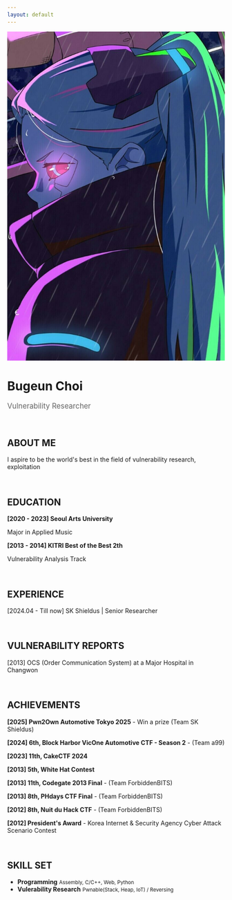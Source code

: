 ```yaml
---
layout: default
---
```


<img class="profile-picture" src="Rebekah.jpg">
<h1><b>Bugeun Choi</b></h1>
<p style="font-size: 1.2em; color: #666;" data-ke-size="size16">
Vulnerability Researcher
</p>
&nbsp;

## ABOUT ME

<p>I aspire to be the world's best in the field of vulnerability research, exploitation</p>
&nbsp;

## EDUCATION

<p data-ke-size="size16">
<b>[2020 - 2023] Seoul Arts University</b>
</p>
<p data-ke-size="size14">Major in Applied Music</p>     
<p data-ke-size="size16">
<b>[2013 - 2014] KITRI Best of the Best 2th</b>
</p>
<p data-ke-size="size14">Vulnerability Analysis Track</p>
&nbsp;

## EXPERIENCE
<p data-ke-size="size16">[2024.04 - Till now] SK Shieldus | Senior Researcher</p>
&nbsp;

## VULNERABILITY REPORTS
<p data-ke-size="size16">[2013] OCS (Order Communication System) at a Major Hospital in Changwon</p>
&nbsp;

## ACHIEVEMENTS

<p data-ke-size="size16">
<b>[2025] Pwn2Own Automotive Tokyo 2025</b> - Win a prize (Team SK Shieldus)
</p>
<p data-ke-size="size16">
<b>[2024] 6th, Block Harbor VicOne Automotive CTF - Season 2</b> - (Team a99)
</p>
<p data-ke-size="size16">
<b>[2023] 11th, CakeCTF 2024</b>
</p>
<p data-ke-size="size16">
<b>[2013] 5th, White Hat Contest</b>
</p>
<p data-ke-size="size16">
<b>[2013] 11th, Codegate 2013 Final</b> - (Team ForbiddenBITS)
</p>
<p data-ke-size="size16">
<b>[2013] 8th, PHdays CTF Final</b> - (Team ForbiddenBITS)
</p>
<p data-ke-size="size16">
<b>[2012] 8th, Nuit du Hack CTF</b> - (Team ForbiddenBITS)
</p>
<p data-ke-size="size16">
<b>[2012] President's Award</b> - Korea Internet &amp; Security Agency Cyber Attack Scenario Contest
</p>
&nbsp;

## SKILL SET
<section>
        <ul>
          <li><b>Programming</b> <small>Assembly, C/C++, Web, Python</small></li>
          <li>
            <b>Vulerability Research</b>
            <small>Pwnable(Stack, Heap, IoT) / Reversing</small>
          </li>
        </ul>
</section>
&nbsp;